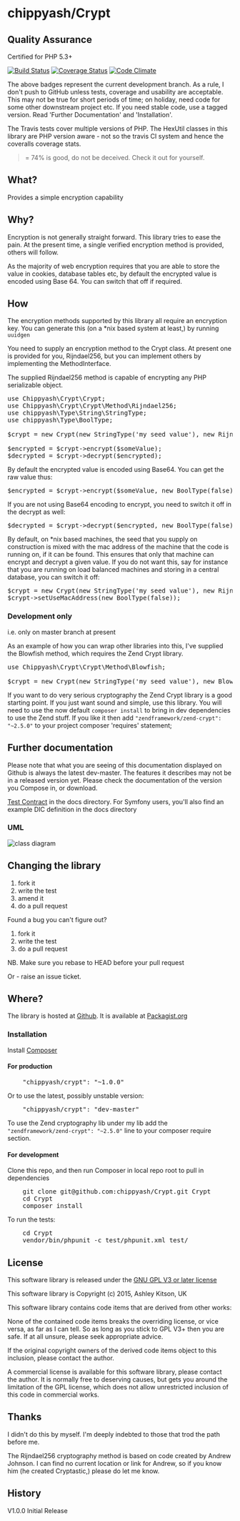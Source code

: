 # chippyash/Crypt

## Quality Assurance

Certified for PHP 5.3+

[![Build Status](https://travis-ci.org/chippyash/Crypt.svg?branch=master)](https://travis-ci.org/chippyash/Crypt)
[![Coverage Status](https://coveralls.io/repos/chippyash/Crypt/badge.svg?branch=master&service=github)](https://coveralls.io/github/chippyash/Crypt?branch=master)
[![Code Climate](https://codeclimate.com/github/chippyash/Crypt/badges/gpa.svg)](https://codeclimate.com/github/chippyash/Crypt)

The above badges represent the current development branch.  As a rule, I don't push
 to GitHub unless tests, coverage and usability are acceptable.  This may not be
 true for short periods of time; on holiday, need code for some other downstream
 project etc.  If you need stable code, use a tagged version. Read 'Further Documentation'
 and 'Installation'.
 
 The Travis tests cover multiple versions of PHP. The HexUtil classes in this library
 are PHP version aware - not so the travis CI system and hence the coveralls coverage stats.  
 >= 74% is good, do not be deceived.  Check it out for yourself.
 
## What?

Provides a simple encryption capability

## Why?

Encryption is not generally straight forward.  This library tries to ease the pain.
At the present time, a single verified encryption method is provided, others will follow.

As the majority of web encryption requires that you are able to store the value in
cookies, database tables etc, by default the encrypted value is encoded using Base 64.
You can switch that off if required.

## How

The encryption methods supported by this library all require an encryption key.  You can
generate this (on a \*nix based system at least,) by running `uuidgen`

You need to supply an encryption method to the Crypt class.  At present one is provided
for you, Rijndael256, but you can implement others by implementing the MethodInterface.

The supplied Rijndael256 method is capable of encrypting any PHP serializable object.

<pre>
use Chippyash\Crypt\Crypt;
use Chippyash\Crypt\Crypt\Method\Rijndael256;
use chippyash\Type\String\StringType;
use chippyash\Type\BoolType;

$crypt = new Crypt(new StringType('my seed value'), new Rijndael256());
 
$encrypted = $crypt->encrypt($someValue);
$decrypted = $crypt->decrypt($encrypted);
</pre>

By default the encrypted value is encoded using Base64.  You can get the raw value thus:

<pre>
$encrypted = $crypt->encrypt($someValue, new BoolType(false));
</pre>

If you are not using Base64 encoding to encrypt, you need to switch it off in the decrypt as well:

<pre>
$decrypted = $crypt->decrypt($encrypted, new BoolType(false));
</pre>

By default, on \*nix based machines, the seed that you supply on construction is mixed
with the mac address of the machine that the code is running on, if it can be found.  This ensures that only
that machine can encrypt and decrypt a given value.  If you do not want this, say for instance
that you are running on load balanced machines and storing in a central database, you can
switch it off:

<pre>
$crypt = new Crypt(new StringType('my seed value'), new Rijndael256());
$crypt->setUseMacAddress(new BoolType(false));
</pre>
 
### Development only

i.e. only on master branch at present

As an example of how you can wrap other libraries into this, I've supplied the Blowfish
method, which requires the Zend Crypt library.  

<pre>
use Chippyash\Crypt\Crypt\Method\Blowfish;

$crypt = new Crypt(new StringType('my seed value'), new Blowfish());
</pre>

If you want to do very serious cryptography
the Zend Crypt library is a good starting point.  If you just want sound and simple, use
this library.  You will need to  use the now default `composer install` to bring in dev 
dependencies to use the Zend stuff. If you like it then add `"zendframework/zend-crypt": "~2.5.0"`
to your project composer 'requires' statement;

## Further documentation

Please note that what you are seeing of this documentation displayed on Github is
always the latest dev-master. The features it describes may not be in a released version
 yet. Please check the documentation of the version you Compose in, or download.

[Test Contract](https://github.com/chippyash/Crypt/blob/master/docs/Test-Contract.md) in the docs directory.
For Symfony users, you'll also find an example DIC definition in the docs directory

### UML

![class diagram](https://github.com/chippyash/Crypt/blob/master/docs/crypt-classes.png)

## Changing the library

1.  fork it
2.  write the test
3.  amend it
4.  do a pull request

Found a bug you can't figure out?

1.  fork it
2.  write the test
3.  do a pull request

NB. Make sure you rebase to HEAD before your pull request

Or - raise an issue ticket.

## Where?

The library is hosted at [Github](https://github.com/chippyash/Crypt). It is
available at [Packagist.org](https://packagist.org/packages/chippyash/crypt)

### Installation

Install [Composer](https://getcomposer.org/)

#### For production

<pre>
    "chippyash/crypt": "~1.0.0"
</pre>

Or to use the latest, possibly unstable version:

<pre>
    "chippyash/crypt": "dev-master"
</pre>

To use the Zend cryptography lib under my lib add the `"zendframework/zend-crypt": "~2.5.0"`
line to your composer require section.

#### For development

Clone this repo, and then run Composer in local repo root to pull in dependencies

<pre>
    git clone git@github.com:chippyash/Crypt.git Crypt
    cd Crypt
    composer install
</pre>

To run the tests:

<pre>
    cd Crypt
    vendor/bin/phpunit -c test/phpunit.xml test/
</pre>


## License

This software library is released under the [GNU GPL V3 or later license](http://www.gnu.org/copyleft/gpl.html)

This software library is Copyright (c) 2015, Ashley Kitson, UK

This software library contains code items that are derived from other works: 

None of the contained code items breaks the overriding license, or vice versa,  as far as I can tell. 
So as long as you stick to GPL V3+ then you are safe. If at all unsure, please seek appropriate advice.

If the original copyright owners of the derived code items object to this inclusion, please contact the author.

A commercial license is available for this software library, please contact the author. 
It is normally free to deserving causes, but gets you around the limitation of the GPL
license, which does not allow unrestricted inclusion of this code in commercial works.

## Thanks

I didn't do this by myself. I'm deeply indebted to those that trod the path before me.
 
The Rijndael256 cryptography method is based on code created by Andrew Johnson. I can find
no current location or link for Andrew, so if you know him (he created Cryptastic,) please
do let me know.

## History

V1.0.0 Initial Release
